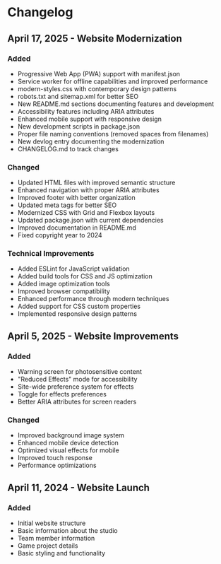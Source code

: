 # Changelog

## April 17, 2025 - Website Modernization

### Added

- Progressive Web App (PWA) support with manifest.json
- Service worker for offline capabilities and improved performance
- modern-styles.css with contemporary design patterns
- robots.txt and sitemap.xml for better SEO
- New README.md sections documenting features and development
- Accessibility features including ARIA attributes
- Enhanced mobile support with responsive design
- New development scripts in package.json
- Proper file naming conventions (removed spaces from filenames)
- New devlog entry documenting the modernization
- CHANGELOG.md to track changes

### Changed

- Updated HTML files with improved semantic structure
- Enhanced navigation with proper ARIA attributes
- Improved footer with better organization
- Updated meta tags for better SEO
- Modernized CSS with Grid and Flexbox layouts
- Updated package.json with current dependencies
- Improved documentation in README.md
- Fixed copyright year to 2024

### Technical Improvements

- Added ESLint for JavaScript validation
- Added build tools for CSS and JS optimization
- Added image optimization tools
- Improved browser compatibility
- Enhanced performance through modern techniques
- Added support for CSS custom properties
- Implemented responsive design patterns

## April 5, 2025 - Website Improvements

### Added

- Warning screen for photosensitive content
- "Reduced Effects" mode for accessibility
- Site-wide preference system for effects
- Toggle for effects preferences
- Better ARIA attributes for screen readers

### Changed

- Improved background image system
- Enhanced mobile device detection
- Optimized visual effects for mobile
- Improved touch response
- Performance optimizations

## April 11, 2024 - Website Launch

### Added

- Initial website structure
- Basic information about the studio
- Team member information
- Game project details
- Basic styling and functionality
